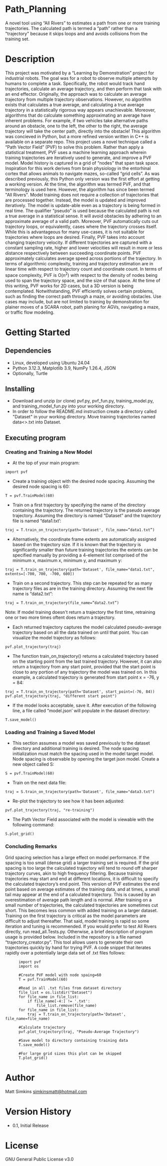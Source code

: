 # Path_Planning
A novel tool using “All Rivers” to estimates a path from one or more training trajectories. The calculated path is termed a “path” rather than a "trajectory" because it skips loops and and avoids collisions from the training set.

# Description
This project was motivated by a “Learning by Demonstration” project for industrial robots. The goal was for a robot to observe multiple attempts by humans to complete a task. Specifically, the robot would track hand trajectories, calculate an average trajectory, and then perform that task with an end effector. Originally, the approach was to calculate an average trajectory from multiple trajectory observations. However, no algorithm exists that calculates a true average, and calculating a true average trajectory in a statistically rigorous way appears unachievable. Moreover, algorithms that do calculate something approximating an average have inherent problems. For example, if two vehicles take alternative paths around an obstacle, one to the left, the other to the right, the average trajectory will take the center path, directly into the obstacle!
This algorithm was concieved in Python, but a more refined version written in C++ is available on a separate repo.
This project uses a novel technique called a “Path Vector Field” (PVF) to solve this problem. Rather than apply a statistical treatment, PVF uses a machine learning approach wherein training trajectories are iteratively used to generate, and improve a PVF model. Model history is captured in a grid of “nodes” that span task space. Inspiration for this work derives from brain physiology in the entorhinal cortex that allows animals to navigate mazes, so-called “grid cells”. 
As was described previously, this Python only version was the first effort at getting a working version. At the time, the algorithm was termed PVF, and that terminology is used here. However, the algorithm has since been termed "All Rivers".
Model training does not require a collection of trajectories that are processed together. Instead, the model is updated and improved iteratively. The model is update-able even as a trajectory is being formed in real time. The qualifier “pseudo” is used because the calculated path is not a true average in a statistical sense. It will avoid obstacles by adhering to an approximate average of a valid path. Moreover, PVF automatically cuts out trajectory loops, or equivalently, cases where the trajectory crosses itself. While this is advantageous for many use-cases, it is not suitable for trajectories where loops are desired. Finally, PVF takes into account changing trajectory velocity. If different trajectories are captured with a constant sampling rate, higher and lower velocities will result in more or less distance respectively between succeeding coordinate points. PVF approximately calculates average speed across portions of the trajectory. In terms of algorithmic complexity, training and trajectory estimation are in linear time with respect to trajectory count and coordinate count. In terms of space complexity, PVF is O(n<sup>2</sup>) with respect to the density of nodes being used to span the trajectory space, and the size of that space.
At the time of this writing, PVF works for 2D cases, but a 3D version is being contemplated. Notwithstanding, PVF efficiently solves certain problems, such as finding the correct path through a maze, or avoiding obstacles. Use cases may include, but are not limited to training by demonstration for plainer moves of a SCARA robot, path planing for AGVs, navigating a maze, or traffic flow modeling.

# Getting Started
## Dependencies
* Linux, developed using Ubuntu 24.04
* Python 3.12.3, Matplotlib 3.9, NumPy 1.26.4, JSON
* Optionally, Turtle
## Installing
* Download and unzip (or clone) pvf.py, pvf_fun.py, training_model.py, and  training_model_fun.py into your working directory.
* In order to follow the README.md instruction create a directory called "Dataset" in your working directory. Move training trajectories named data<>.txt into Dataset.
## Executing program
### Creating and Training a New Model
* At the top of your main program:
```
import pvf
```
* Create a training object with the desired node spacing. Assuming the desired node spacing is 60:
```
T = pvf.TrainModel(60)
```
* Train on a first trajectory by specifying the name of the directory containing the trajectory. The returned trajectory is the pseudo average trajectory. Assuming the directory is named “Dataset” and the trajectory file is named “data1.txt’:
```
traj = T.train_on_trajectory(path='Dataset', file_name=”data1.txt”)
```
* Alternatively, the coordinate frame extents are automatically assigned based on the trajectory size. If it is known that the trajectory is significantly smaller than future training trajectories the extents can be specified manually by providing a 4-element list comprised of the minimum x, maximum x, minimum y, and maximum y:
```
traj = T.train_on_trajectory(path='Dataset', file_name="data1.txt", extents=[-700, 700, -700, 600])
```
* Train on a second trajectory. This step can be repeated for as many trajectory files as are in the training directory. Assuming the next file name is “data2.txt”:

```
traj = T.train_on_trajectory(file_name=”data2.txt”)
```
Note: If model training doesn't return a trajectory the first time, retraining one or two more times
oftent does return a trajectory.

* Each returned trajectory captures the model calculated pseudo-average trajectory based on all the data trained on until that point. You can visualize the model trajectory as follows:

```
pvf.plot_trajectory(traj)
```
* The function train_on_trajectory() returns a calculated trajectory based on the starting point from the last trained trajectory. However, it can also return a trajectory from any start point, provided that the start point is close to any portion of any trajectory the model was trained on. In this example, a calculated trajectory is generated from start point x = -76, y = 84:
```
traj = T.train_on_trajectory(path='Dataset', start_point=(-76, 84))
pvf.plot_trajectory(traj, "different start point")
```
* If the model looks acceptable, save it. After execution of the following line, a file called “model.json’ will populate in the dataset directory:
```
T.save_model()
```
### Loading and Training a Saved Model
* This section assumes a model was saved  previously to the dataset directory and additional training is desired. The node spacing initialization must match the spacing used in the model target model. Node spacing is observable by opening the target json model. Create a new object called S:
```
S = pvf.TrainModel(60)
```
* Train on the next data file:
```
traj = S.train_on_trajectory(path='Dataset', file_name="data3.txt")
```
* Re-plot the trajectory to see how it has been adjusted:
```
pvf.plot_trajectory(traj, "re-training")
```
* The Path Vector Field associated with the model is viewable with the following command:
```
S.plot_grid()
```
### Concluding Remarks
Grid spacing selection has a large effect on model performance. If the spacing is too small (dense grid) a larger training set is required. If the grid spacing is too large the calculated trajectory will tend to round off sharper trajectory curves, akin to high frequency filtering.
Because training trajectories may start and end at different locations, it is difficult to specify the calculated trajectory’s end point. This version of PVF estimates the end point based on average estimates of the training data, and at times, a small tail may appear at the end of a calculated trajectory. This is caused by an overestimation of average path length and is normal.
After training on a small number of trajectories, the calculated trajectories are sometimes cut short. This becomes less common with added training on a larger dataset. Training on the first trajectory is critical as the model parameters are difficult to adjust thereafter. That said, model training is rapid so some iteration and tuning is recommended.
If you would prefer to test All Rivers directly, run read_all.Tests.py. Otherwise, a brief description of program usage is provided below.
Included in the repository is a file named “trajectory_creator.py”. This tool allows users to generate their own trajectories quickly by hand for trying PVF.  A code snippet that iterates rapidly over a potentially large data set of .txt files follows:
```
      import pvf
      import os
      
      #Create PVF model with node spaing=60
      T = pvf.TrainModel(60)
      
      #Read in all .txt files from dataset directory
      file_list = os.listdir("Dataset")
      for file_name in file_list:
          if file_name[-4:] != '.txt':
              file_list.remove(file_name)
      for file_name in file_list:
          traj = T.train_on_trajectory(path='Dataset', file_name=file_name)
      
      #Calculate trajectory
      pvf.plot_trajectory(traj, "Pseudo-Average Trajectory")
      
      #Save model to directory containing training data
      T.save_model()
      
      #For large grid sizes this plot can be skipped
      T.plot_grid()
```
# Author
Matt Simkins
simkinsmatt@hotmail.com
# Version History
* 0.1, Initial Release
# License
GNU General Public License v3.0

